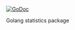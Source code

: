 [![GoDoc](https://godoc.org/github.com/nhjeon/gostats?status.svg)](http://godoc.org/github.com/nhjeon/gostats)

Golang statistics package
